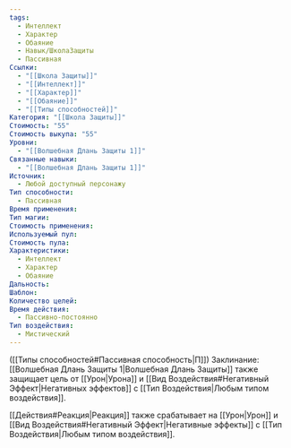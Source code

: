 ```yaml
---
tags:
  - Интеллект
  - Характер
  - Обаяние
  - Навык/ШколаЗащиты
  - Пассивная
Ссылки:
  - "[[Школа Защиты]]"
  - "[[Интеллект]]"
  - "[[Характер]]"
  - "[[Обаяние]]"
  - "[[Типы способностей]]"
Категория: "[[Школа Защиты]]"
Стоимость: "55"
Стоимость выкупа: "55"
Уровни:
  - "[[Волшебная Длань Защиты 1]]"
Связанные навыки:
  - "[[Волшебная Длань Защиты 1]]"
Источник:
  - Любой доступный персонажу
Тип способности:
  - Пассивная
Время применения: 
Тип магии: 
Стоимость применения: 
Используемый пул: 
Стоимость пула: 
Характеристики:
  - Интеллект
  - Характер
  - Обаяние
Дальность: 
Шаблон: 
Количество целей: 
Время действия:
  - Пассивно-постоянно
Тип воздействия:
  - Мистический
---
```

([[Типы способностей#Пассивная способность|П]]) Заклинание: [[Волшебная Длань Защиты 1|Волшебная Длань Защиты]] также защищает цель от [[Урон|Урона]] и [[Вид Воздействия#Негативный Эффект|Негативных эффектов]] с [[Тип Воздействия|Любым типом воздействия]]. 

[[Действия#Реакция|Реакция]] также срабатывает на [[Урон|Урон]] и [[Вид Воздействия#Негативный Эффект|Негативные эффекты]] с [[Тип Воздействия|Любым типом воздействия]].  